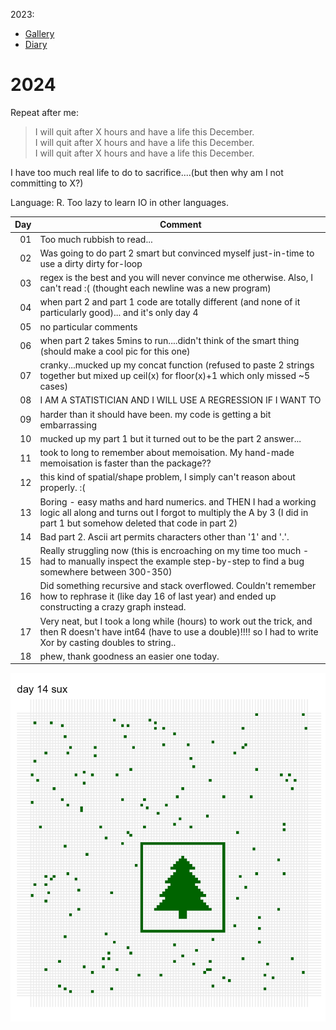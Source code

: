 2023: 
- [Gallery](./gallery-2023.md)
- [Diary](./README-2023.md)

# 2024

Repeat after me:

> I will quit after X hours and have a life this December.  
> I will quit after X hours and have a life this December.  
> I will quit after X hours and have a life this December.  

I have too much real life to do to sacrifice....(but then why am I not committing to X?)

Language: R. Too lazy to learn IO in other languages.
 

| Day | Comment                                                                                                                                      |
|----:|----------------------------------------------------------------------------------------------------------------------------------------------|
|  01 | Too much rubbish to read...                                                                                                                  |
|  02 | Was going to do part 2 smart but convinced myself just-in-time to use a dirty dirty for-loop                                                 |
|  03 | regex is the best and you will never convince me otherwise. Also, I can't read :( (thought each newline was a new program)                   |
|  04 | when part 2 and part 1 code are totally different (and none of it particularly good)... and it's only day 4                                  |
|  05 | no particular comments                                                                                                                       |
|  06 | when part 2 takes 5mins to run....didn't think of the smart thing (should make a cool pic for this one)                                      |
|  07 | cranky...mucked up my concat function (refused to paste 2 strings together but mixed up ceil(x) for floor(x)+1 which only missed ~5 cases)   |
|  08 | I AM A STATISTICIAN AND I WILL USE A REGRESSION IF I WANT TO                                                                                 |
|  09 | harder than it should have been. my code is getting a bit embarrassing                                                                       |
|  10 | mucked up my part 1 but it turned out to be the part 2 answer...                                                                             |
|  11 | took to long to remember about memoisation. My hand-made memoisation is faster than the package??                                            |
|  12 | this kind of spatial/shape problem, I simply can't reason about properly. :(                                                                 |
|  13 | Boring - easy maths and hard numerics. and THEN I had a working logic all along and turns out I forgot to multiply the A by 3 (I did in part 1 but somehow deleted that code in part 2) |
|  14 | Bad part 2. Ascii art permits characters other than '1' and '.'.                                                                             |
|  15 | Really struggling now (this is encroaching on my time too much - had to manually inspect the example step-by-step to find a bug somewhere between 300-350) |
|  16 | Did something recursive and stack overflowed. Couldn't remember how to rephrase it (like day 16 of last year) and ended up constructing a crazy graph instead. |
|  17 | Very neat, but I took a long while (hours) to work out the trick, and then R doesn't have int64 (have to use a double)!!!! so I had to write Xor by casting doubles to string.. |
|  18 | phew, thank goodness an easier one today.                                                                                                    |

![Day 14](./2024/14/day14.png)
